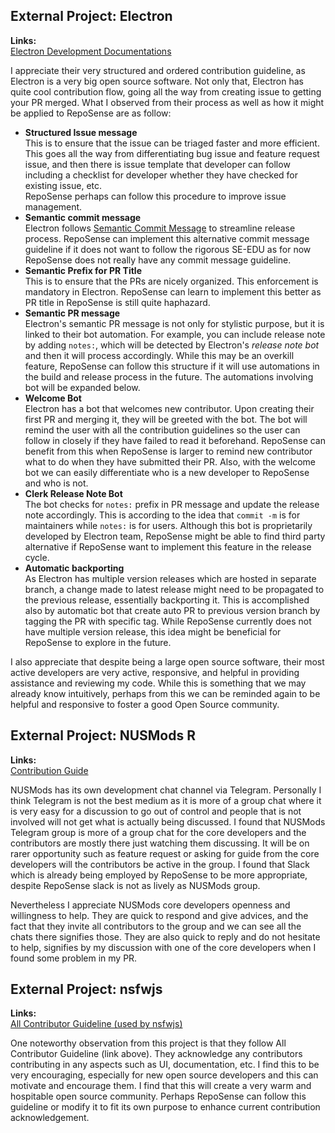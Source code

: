 ## **External Project:** Electron

**Links:** <br>
[Electron Development Documentations](https://electronjs.org/docs/development)

I appreciate their very structured and ordered contribution guideline, as Electron is a very big open source software. Not only that, Electron has quite cool contribution flow, going all the way from creating issue to getting your PR merged. What I observed from their process as well as how it might be applied to RepoSense are as follow:
- **Structured Issue message** <br>
This is to ensure that the issue can be triaged faster and more efficient. This goes all the way from differentiating bug issue and feature request issue, and then there is issue template that developer can follow including a checklist for developer whether they have checked for existing issue, etc. <br>
RepoSense perhaps can follow this procedure to improve issue management.
- **Semantic commit message** <br>
Electron follows [Semantic Commit Message](https://www.conventionalcommits.org/en/v1.0.0-beta.3/) to streamline release process. RepoSense can implement this alternative commit message guideline if it does not want to follow the rigorous SE-EDU as for now RepoSense does not really have any commit message guideline.
- **Semantic Prefix for PR Title** <br>
This is to ensure that the PRs are nicely organized. This enforcement is mandatory in Electron. RepoSense can learn to implement this better as PR title in RepoSense is still quite haphazard.
- **Semantic PR message** <br>
Electron's semantic PR message is not only for stylistic purpose, but it is linked to their bot automation. For example, you can include release note by adding `notes:`, which will be detected by Electron's *release note bot* and then it will process accordingly. While this may be an overkill feature, RepoSense can follow this structure if it will use automations in the build and release process in the future. The automations involving bot will be expanded below.
- **Welcome Bot** <br>
Electron has a bot that welcomes new contributor. Upon creating their first PR and merging it, they will be greeted with the bot. The bot will remind the user with all the contribution guidelines so the user can follow in closely if they have failed to read it beforehand. RepoSense can benefit from this when RepoSense is larger to remind new contributor what to do when they have submitted their PR. Also, with the welcome bot we can easily differentiate who is a new developer to RepoSense and who is not.
- **Clerk Release Note Bot** <br>
The bot checks for `notes:` prefix in PR message and update the release note accordingly. This is according to the idea that `commit -m` is for maintainers while `notes:` is for users. Although this bot is proprietarily developed by Electron team, RepoSense might be able to find third party alternative if RepoSense want to implement this feature in the release cycle.
- **Automatic backporting** <br>
As Electron has multiple version releases which are hosted in separate branch, a change made to latest release might need to be propagated to the previous release, essentially backporting it. This is accomplished also by automatic bot that create auto PR to previous version branch by tagging the PR with specific tag. While RepoSense currently does not have multiple version release, this idea might be beneficial for RepoSense to explore in the future.

I also appreciate that despite being a large open source software, their most active developers are very active, responsive, and helpful in providing assistance and reviewing my code. While this is something that we may already know intuitively, perhaps from this we can be reminded again to be helpful and responsive to foster a good Open Source community.

## **External Project:** NUSMods R

**Links:** <br>
[Contribution Guide](https://github.com/nusmodifications/nusmods/blob/master/CONTRIBUTING.md)

NUSMods has its own development chat channel via Telegram. Personally I think Telegram is not the best medium as it is more of a group chat where it is very easy for a discussion to go out of control and people that is not involved will not get what is actually being discussed. I found that NUSMods Telegram group is more of a group chat for the core developers and the contributors are mostly there just watching them discussing. It will be on rarer opportunity such as feature request or asking for guide from the core developers will the contributors be active in the group. I found that Slack which is already being employed by RepoSense to be more appropriate, despite RepoSense slack is not as lively as NUSMods group.

Nevertheless I appreciate NUSMods core developers openness and willingness to help. They are quick to respond and give advices, and the fact that they invite all contributors to the group and we can see all the chats there signifies those. They are also quick to reply and do not hesitate to help, signifies by my discussion with one of the core developers when I found some problem in my PR.

## **External Project:** nsfwjs

**Links:** <br>
[All Contributor Guideline (used by nsfwjs)](https://github.com/all-contributors/all-contributors)

One noteworthy observation from this project is that they follow All Contributor Guideline (link above). They acknowledge any contributors contributing in any aspects such as UI, documentation, etc. I find this to be very encouraging, especially for new open source developers and this can motivate and encourage them. I find that this will create a very warm and hospitable open source community. Perhaps RepoSense can follow this guideline or modify it to fit its own purpose to enhance current contribution acknowledgement.
